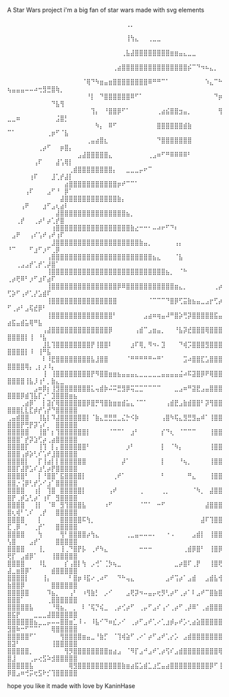 A Star Wars project
i'm a big fan of star wars
made with svg elements

⠀⠀⠀⠀⠀⠀⠀⠀⠀⠀⠀⠀⠀⠀⠀⠀⠀⠀⠀⠀⠀⠀⠀⠀⠀⠀⠀⢀⡀⠀⠀⠀⠀⠀⠀⠀⠀⠀⠀⠀⠀⠀⠀⠀⠀⠀⠀⠀⠀⠀⠀⠀⠀⠀⠀⠀⠀⠀⠀⠀⠀⠀⠀⠀⠀
⠀⠀⠀⠀⠀⠀⠀⠀⠀⠀⠀⠀⠀⠀⠀⠀⠀⠀⠀⠀⠀⠀⠀⠀⠀⠀⠀⢸⢳⣄⠀⠀⢀⣀⣀⠀⠀⠀⠀⠀⠀⠀⠀⠀⠀⠀⠀⠀⠀⠀⠀⠀⠀⠀⠀⠀⠀⠀⠀⠀⠀⠀⠀⠀⠀
⠀⠀⠀⠀⠀⠀⠀⠀⠀⠀⠀⠀⠀⠀⠀⠀⠀⠀⠀⠀⠀⠀⠀⠀⠀⠀⢀⣧⣼⣿⣿⣿⣿⣿⣿⣿⣿⣶⣶⣤⣄⣀⣀⠀⠀⠀⠀⠀⠀⠀⠀⠀⠀⠀⠀⠀⠀⠀⠀⠀⠀⠀⠀⠀⠀
⠀⠀⠀⠀⠀⠀⠀⠀⠀⠀⠀⠀⠀⠀⠀⠀⠀⠀⠀⠀⠀⠀⠀⠀⢀⣴⣿⣿⣿⣿⣿⣿⣿⣿⣿⣿⣿⣿⣿⣿⣿⡮⠉⠙⠲⠦⣄⡀⠀⠀⠀⠀⠀⠀⠀⠀⠀⠀⠀⠀⠀⠀⠀⠀⠀
⠀⠀⠀⠀⠀⠀⠀⠀⠀⠀⠀⠀⠀⠀⠀⠀⠀⠈⢿⠙⠳⣶⣤⣶⣿⣿⣿⣿⣿⣿⣿⣿⠿⠛⠛⠉⠁⠀⠀⠀⠀⠀⠀⠀⠀⠱⣄⠉⠓⢦⣤⣤⣤⠤⠤⠴⢒⣻⣛⣿⢷⡀⠀⠀⠀
⠀⠀⠀⠀⠀⠀⠀⠀⠀⠀⠀⠀⠀⠀⠀⠀⠀⠀⠘⡇⠀⠙⣿⣿⣿⣿⣿⣿⠿⠋⠁⠀⠀⠀⠀⠀⠀⠀⠀⠀⠀⠀⠀⠀⠀⠀⠀⠙⡶⠀⠀⠀⠀⠀⠀⠀⠀⠀⠀⠙⣧⢻⠀⠀⠀
⠀⠀⠀⠀⠀⠀⠀⠀⠀⠀⠀⠀⠀⠀⠀⠀⠀⠀⠀⢹⡄⠀⠘⣿⣿⡿⠋⠁⠀⠀⠀⠀⠀⠀⢀⣴⣮⣿⣿⣲⣤⡀⠀⠀⠀⠀⠀⠀⢻⣀⣀⠶⠀⠀⠀⠀⠀⠀⠀⠀⣨⣿⡃⠀⠀
⠀⠀⠀⠀⠀⠀⠀⠀⠀⠀⠀⠀⠀⠀⠀⠀⠀⠀⠀⠀⠳⡄⠀⠿⠋⠀⠀⠀⠀⠀⠀⠀⠀⠀⣿⣿⣿⣿⣿⣿⣾⣷⠀⠀⠀⠀⠀⠀⠀⠉⠁⠀⠀⠀⠀⠀⠀⠀⢀⡶⠋⠈⣧⠀⠀
⠀⠀⠀⠀⠀⠀⠀⠀⠀⠀⠀⠀⠀⠀⠀⠀⠀⠀⢀⣤⣴⣿⣆⠀⠀⠀⠀⠀⠀⠀⠀⠀⠀⠀⠙⣿⣿⣿⣿⣿⣿⣿⠀⠀⠀⠀⠀⠀⠀⠀⠀⠀⠀⠀⠀⠀⢀⡴⠋⠀⠀⡶⣿⡄⠀
⠀⠀⠀⠀⠀⠀⠀⠀⠀⠀⠀⠀⠀⠀⠀⠀⣠⣼⣿⣿⣿⣿⣿⣄⠀⠀⠀⠀⠀⠀⠀⠀⢀⣠⠶⠋⠛⠿⠿⠿⠿⠃⠀⠀⠀⠀⠀⠀⠀⠀⠀⠀⠀⠀⠀⢠⠏⠀⠀⠀⣼⢡⢿⡇⠀
⠀⠀⠀⠀⠀⠀⠀⠀⠀⠀⠀⠀⠀⠀⢀⣾⣿⣿⣿⣿⣿⣿⣿⣿⡄⠀⠀⣀⣀⣀⡤⠖⠉⠀⠀⠀⠀⠀⠀⠀⠀⠀⠀⠀⠀⠀⠀⠀⠀⠀⠀⠀⠀⠀⢰⠏⠀⠀⠀⣸⢁⡞⣼⡇⠀
⠀⠀⠀⠀⠀⠀⠀⠀⠀⠀⠀⠀⠀⣴⣿⣿⣿⣿⣿⣿⣿⣿⣿⣿⣿⡶⠞⠉⠉⠁⠀⠀⠀⠀⠀⠀⠀⠀⠀⠀⠀⠀⠀⠀⠀⠀⠀⠀⠀⠀⠀⠀⠀⢠⠏⠀⠀⠀⣠⠋⠘⠀⡿⠁⠀
⠀⠀⠀⠀⠀⠀⠀⠀⠀⠀⠀⠀⣼⣿⣿⣿⣿⣿⣿⣿⣿⣿⣿⣿⣿⣷⡄⠀⠀⠀⠀⠀⠀⠀⠀⠀⠀⠀⠀⠀⠀⠀⠀⠀⠀⠀⠀⠀⠀⠀⠀⠀⢠⠟⠀⠀⠀⣰⠋⣠⢆⣴⠇⠀⠀
⠀⠀⠀⠀⠀⠀⠀⠀⠀⠀⠀⣼⣿⣿⣿⣿⣿⣿⣿⣿⣿⣿⣿⣿⣿⣿⣿⣦⡀⠀⠀⠀⠀⠀⠀⠀⠀⠀⠀⠀⠀⠀⠀⠀⠀⠀⠀⠀⠀⠀⠀⢀⡞⠀⠀⢀⡴⠃⡴⢁⡞⣿⠀⠀⠀
⠀⠀⠀⠀⠀⠀⠀⠀⠀⠀⢰⣿⣿⣿⣿⣿⣿⣿⣿⣿⣿⣿⣿⣿⣿⣿⣿⣿⣷⣔⠒⠒⠂⠤⠴⠖⠋⠙⠆⠀⠀⠀⠀⠀⠀⠀⠀⠀⠀⠀⣠⠟⠀⠀⢠⠎⢡⠞⢠⠞⢰⠏⠀⠀⠀
⠀⠀⠀⠀⠀⠀⠀⠀⠀⠀⣸⣿⣿⣿⣿⣿⣿⣿⣿⣿⣿⣿⣿⣿⣿⣿⣿⣿⣿⣿⣷⣤⡀⠀⠀⠀⠀⠀⢠⡄⠀⠀⠀⠀⠀⠀⠀⠀⠀⠘⠉⠀⠀⠀⠋⣰⠋⡰⠋⢀⡿⠀⠀⠀⠀
⠀⠀⠀⠀⠀⠀⠀⠀⠀⢠⣿⣿⣿⣿⣿⣿⣿⣿⣿⣿⣿⣿⣿⣿⣿⣿⣿⣿⣿⣿⣿⣿⣿⣦⣄⠀⠀⠀⠈⣧⠀⠀⠀⠀⠀⠀⠀⠀⠀⠀⠀⢀⣠⣠⡞⢁⡞⢁⡼⣿⠁⠀⠀⠀⠀
⠀⠀⠀⠀⠀⠀⠀⠀⠀⢸⣿⣿⣿⣿⣿⣿⣿⣿⣿⣿⣿⣿⣿⣿⣿⣿⣿⣿⣿⣿⣿⣿⣿⣿⣿⣿⣦⡀⠀⠈⠓⠀⠀⠀⠀⠀⠀⠀⠀⢀⡴⢟⠿⠃⡰⠋⣰⠏⣴⠏⠀⠀⠀⠀⠀
⠀⠀⠀⠀⠀⠀⠀⠀⠀⢸⣿⣿⣿⣿⣿⣿⣿⣿⣿⣿⣿⣿⣿⣿⣿⡿⠿⣿⣿⣿⣿⣿⣿⣿⣿⣿⣿⣿⣶⣄⡀⠀⠀⠀⠀⠀⠀⢀⡴⢋⡵⠋⢠⠞⢁⡜⣡⣾⠏⠀⠀⠀⠀⠀⠀
⠀⠀⠀⠀⠀⠀⠀⠀⠀⢸⣿⣿⣿⣿⣿⣿⣿⣿⣿⣿⣿⣿⣿⣿⣿⠀⠀⠀⠀⠀⠀⠀⠈⠉⠉⠉⠙⣿⡿⢋⣭⣷⣦⣤⣀⣠⡖⢋⡴⠋⢀⡴⠃⣠⢯⣞⡿⠃⠀⠀⠀⠀⠀⠀⠀
⠀⠀⠀⠀⠀⠀⠀⠀⠀⢸⣿⣿⣿⣿⣿⣿⣿⣿⣿⣿⣿⣿⣿⣿⠃⠀⠀⠀⠀⠀⠀⣠⣴⠶⢶⣤⠼⠛⣿⡵⢛⡽⣿⣿⣿⣿⣿⣯⣤⣴⣯⣤⣾⣥⢿⠛⣧⠀⠀⠀⠀⠀⠀⠀⠀
⠀⠀⠀⠀⠀⠀⠀⠀⢠⣼⣿⣿⣿⣿⣿⣿⣿⣿⣿⣿⣿⣿⣿⡿⠀⠀⠀⠀⠀⢠⣾⠉⣠⣶⣤⡀⠀⠀⠘⣧⡽⣞⣿⣿⣿⢿⣿⣿⣿⣿⣿⣿⣿⡇⢸⠀⠘⣧⠀⠀⠀⠀⠀⠀⠀
⠀⠀⠀⠀⠀⠀⠀⠀⣸⣇⢹⣿⣿⣿⣿⣿⣿⣿⣿⡟⢸⣿⣿⠇⠀⠀⠀⠀⣰⠏⢿⡀⠻⠲⠄⣹⠀⠀⠀⠙⢾⡩⣿⣿⣿⣻⣿⣿⣿⣿⣿⣿⣿⡇⠸⠀⢸⠛⣧⠀⠀⠀⠀⠀⠀
⠀⠀⠀⠀⠀⠀⠀⠀⠇⠸⣟⣿⣿⣿⣿⣿⣿⣿⣿⣧⣸⣿⣿⠀⠀⠀⠀⠈⠛⠛⠛⠛⠛⠒⠛⠁⠀⠀⠀⠀⣩⠴⣿⣿⣏⣡⣿⣿⣿⣿⣿⣿⣿⢿⡄⢀⡆⡰⠸⡄⠀⠀⠀⠀⠀
⠀⠀⠀⠀⠀⠀⠀⠀⢸⠀⢸⣿⣿⣿⣿⣿⣿⣿⣿⡟⠻⣿⣿⣶⣶⣦⣤⣤⣤⣄⣀⣀⣀⣀⣀⣤⣤⣤⣤⣬⠴⠯⣽⣿⡿⠟⢿⣿⣿⣿⣿⣿⣿⢸⣧⡸⢰⠃⡀⣷⣄⣀⠀⠀⠀
⠀⠀⠀⠀⠀⠀⣠⠶⡿⡆⢸⣻⣿⣿⣿⣿⣿⣿⣿⣅⢤⣾⡷⠬⠭⣛⣻⡿⢭⣉⣉⠉⠉⠉⠉⠀⠀⠀⣀⣠⠶⠛⣽⣟⣠⣤⣿⣿⣿⣿⣿⣿⡿⣾⢹⣧⡏⡐⠁⣹⣿⣿⣿⣶⣦
⠀⠀⠀⢀⣴⡿⠁⠀⡇⣽⡎⢿⣿⣿⣿⣿⣿⣿⡿⣿⡛⢻⣿⣷⣶⣶⣾⣥⣄⠈⠉⠁⠀⠀⠀⠀⢠⣾⣟⣠⣷⣾⣿⣿⠃⡽⢻⣿⣿⣿⣿⣿⣇⣇⣏⡾⡞⢡⡞⠙⣿⣿⣿⣿⣿
⢀⣤⣾⣿⣿⠀⠀⢸⣧⡇⠹⣼⣿⣿⣿⣿⣿⣿⡇⠈⣷⣄⣛⣛⣛⣀⣌⡓⠪⡷⠀⠀⠀⠀⠀⢠⣿⠳⢯⣄⣻⣛⣻⣤⠾⠁⢸⣿⣿⣿⣿⣿⡟⢛⡟⡽⢡⠎⡀⠀⣿⣿⣿⣿⣿
⣿⣿⣿⣿⣿⠀⠀⢸⣿⠁⡆⢹⣿⣿⣿⣿⣿⣿⡇⠀⠀⠀⠀⠈⠉⠉⠁⠀⣰⠃⠀⠀⠀⠀⠀⡎⠙⢆⠀⠈⠉⠉⠉⠀⠀⠀⢸⣿⣿⣿⣿⣿⠁⡞⡽⣱⢋⡴⢀⣴⣿⣿⣿⣿⣿
⣿⣿⣿⣿⡏⠀⠀⢸⢹⠀⡇⡄⣿⣿⣿⣿⣿⣿⠃⠀⠀⠀⠀⠀⠀⠀⠀⡰⠃⠀⠀⠀⠀⠀⠀⡇⠀⠈⠳⡄⠀⠀⠀⠀⠀⠀⢸⣿⣿⣿⣿⣿⢠⡾⡵⢃⠎⢡⠞⣸⣿⣿⣿⣿⣿
⣿⣿⣿⣿⡇⠀⠀⡏⢸⣴⡇⡇⣿⣿⣿⣿⣿⣿⠀⠀⠀⠀⠀⠀⠀⠀⡼⠁⠀⠀⠀⠀⠀⠀⠀⡇⠀⠀⠀⠘⢦⡀⠀⠀⠀⠀⢸⣿⣿⣿⣿⡏⣼⡟⣡⠎⣰⢃⡴⡟⣿⣿⣿⣿⣿
⣿⣿⣿⣿⠃⠀⠀⡇⠘⣿⣿⠁⣯⣿⣿⣿⣿⡇⠀⠀⠀⠀⠀⠀⢀⠞⠁⠀⠀⠀⠀⠀⠀⠀⠀⠃⠀⠀⠀⠀⠀⠛⣄⠀⠀⠀⢸⣿⣿⣿⣿⡐⢨⡿⢃⡞⡡⠊⣰⠁⣿⣿⣿⣿⣿
⣿⣿⣿⣿⠀⠀⢰⡇⠀⢹⣿⠀⣿⣿⣿⣿⣿⡇⠀⠀⠀⠀⠀⢠⠞⠀⠀⠀⠀⠀⢀⠀⠀⠀⠀⢀⡀⠀⠀⠀⠀⠀⠈⠳⡀⠀⣼⣿⣿⣿⡟⢀⡾⣡⢃⡴⠁⢰⠏⠀⣻⣿⣿⣿⣿
⣿⣿⣿⣿⠀⠀⢸⡇⠀⠈⠿⠀⣻⢹⣿⣿⣿⣧⠀⠀⠀⠀⠰⠋⠀⠀⠀⠀⠀⠀⠈⠉⠁⠀⠒⠋⠀⠀⠀⠀⠀⠀⠀⠀⠀⣼⣿⣿⣿⣿⢆⢾⠃⢁⠎⠀⢀⡞⠀⠀⣿⣿⣿⣿⣿
⣿⣿⣿⣿⠀⠀⠀⡇⠀⠀⠀⠀⣿⣿⣿⣿⣿⠯⢳⡀⠀⠀⠀⠀⠀⠀⠀⠀⠀⠀⠀⠀⠀⠀⠀⠀⠀⠀⠀⠀⠀⠀⠀⠀⣼⠏⢹⣿⣿⣏⢀⡿⠀⠁⠀⢀⡞⠁⠀⠀⣿⣿⣿⣿⣿
⣿⣿⣿⣿⠀⠀⠀⢳⠀⠀⠀⠀⢻⠃⣿⣿⣿⣿⡴⢳⣄⠀⠀⠀⠀⠀⠀⢀⣀⣤⠤⠤⠤⠄⠀⠀⠐⠠⠀⠀⠀⠀⣠⣾⡇⠀⢸⣿⣿⢣⣿⠀⠀⠀⣠⡞⠁⠀⠀⠀⣿⣿⣿⣿⣿
⣿⣿⣿⣿⠀⠀⠀⢸⡀⠀⠀⠀⢸⢀⠙⣿⡟⡧⠀⢀⠞⠳⣄⠀⠀⠀⠀⠀⠀⠀⠒⠒⠒⠀⠀⠀⠀⠀⠀⠀⢀⣾⡿⣿⠃⠀⢸⣿⡿⢟⡏⠀⣠⣾⡿⠁⠀⠀⠀⢸⣿⣿⣿⣿⣿
⣿⣿⣿⣿⠀⠀⠀⠸⣇⠀⠀⠀⠀⡎⢠⣿⡇⢳⠀⡠⢚⠁⢈⡳⢦⣀⠀⠀⠀⠀⠀⠀⠀⠀⠀⠀⠀⠀⣀⡴⣿⠏⢀⡟⠀⠀⢸⣿⢟⣼⣀⣶⣿⡿⠁⠀⠀⠀⠀⣾⣿⣿⣿⣿⣿
⣿⣿⣿⣿⡇⠀⠀⠀⢸⡄⠀⠀⠀⠀⠃⣿⡶⠸⣯⠔⢀⠴⠋⠀⠀⠙⠓⢤⣄⠀⠀⠀⠀⠀⠀⠀⣠⠞⢩⡴⠁⣠⣾⠀⠀⣠⣾⣧⢺⣷⣿⣿⡿⠀⠀⠀⠀⠀⠀⣿⣿⣿⣿⣿⣿
⣿⣿⣿⣿⣿⠀⠀⠀⠀⠹⣦⡀⠀⠀⢠⠃⠀⠰⢻⣷⡃⠀⡠⠊⠀⠀⠀⣠⢟⡽⠲⠤⣤⡤⢖⡻⢃⡴⠋⢀⡴⠁⠇⣠⠞⠉⣿⣷⣿⣿⣿⣿⠁⠀⠀⠀⠀⠀⢀⣿⣿⣿⣿⣿⣿
⣿⣿⣿⣿⣿⣧⠀⠀⠀⠀⠘⢿⣦⡀⠀⡀⠀⠇⠈⢯⡙⢮⣀⠀⢀⡴⢊⡴⠋⠀⢀⡤⠋⣠⠎⢠⠊⢀⡴⠋⢀⡼⠿⠁⢀⣴⣿⣿⣿⣿⣯⡟⠀⠀⠀⣀⣀⣀⣼⣿⣿⣿⣿⣿⣿
⣿⣿⣿⣿⣿⣿⣦⣀⣀⡤⠤⠤⣿⣿⣶⣁⠸⠠⠀⠸⣧⠊⠙⠶⣎⡠⠊⠀⢀⡴⠋⣠⠞⢁⠔⢁⣰⡾⡤⠞⡡⢂⣴⣵⣿⣿⣿⣿⣿⣻⣿⠷⠒⠋⠉⠉⠁⠀⠀⢿⣿⣿⣿⣿⣿
⣿⣿⣿⣿⣿⠋⠁⠀⠀⠀⠀⠀⢻⣿⣿⣿⣿⣶⣤⣀⠘⣷⡋⠀⠈⢹⢾⣵⠋⢀⠔⠁⡴⠋⣠⠞⢁⡔⡡⠀⣠⣾⣿⣿⣿⣿⣿⣿⣿⣿⣽⠃⠀⠀⠀⠀⠀⠀⠀⢸⣿⣿⣿⣿⣿
⣿⣿⣿⣿⣿⡀⠀⠀⠀⠀⠀⠀⠀⢻⡻⣿⣿⣿⣿⣿⣿⣿⣿⣶⣴⣠⠀⠈⠻⡏⣠⠚⣠⠞⢁⡴⢫⠎⣠⣾⣿⣿⣿⣿⣿⣿⣿⣿⢿⣿⣸⠀⠀⠀⢀⡤⢔⣫⠵⣺⣿⣿⣿⣿⣿
⣿⣿⣿⣿⣿⣧⠀⠀⠀⠀⠀⠀⠀⠀⢿⣻⣿⣿⣿⣿⣿⣿⣿⣿⣿⣿⣷⣶⣴⣯⣡⣾⣁⣰⣋⣤⣴⣿⣿⣿⣿⣿⣿⣿⣿⣿⡿⠋⢸⡿⣿⣠⠶⢚⡭⢖⣫⠗⡊⢹⣿⣿⣿⣿⣿

hope you like it
made with love by KaninHase

